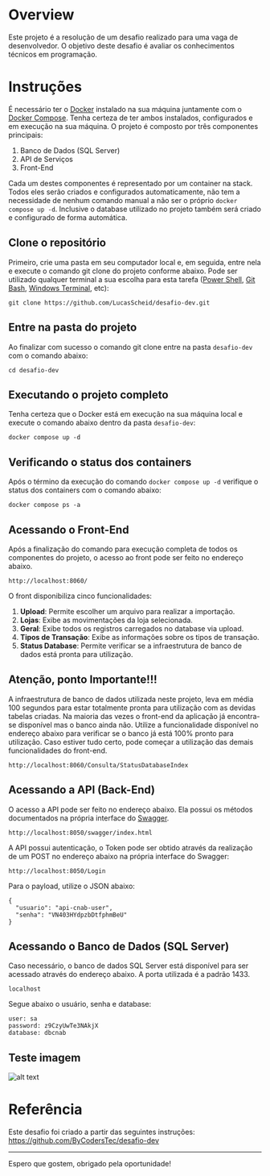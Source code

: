 # Overview
Este projeto é a resolução de um desafio realizado para uma vaga de desenvolvedor. O objetivo deste desafio é avaliar os conhecimentos técnicos em programação.

# Instruções
É necessário ter o [Docker](https://www.docker.com/get-started/) instalado na sua máquina juntamente com o [Docker Compose](https://docs.docker.com/compose/install/). Tenha certeza de ter ambos instalados, configurados e em execução na sua máquina. O projeto é composto por três componentes principais:

1. Banco de Dados (SQL Server)
2. API de Serviços
3. Front-End

Cada um destes componentes é representado por um container na stack. Todos eles serão criados e configurados automaticamente, não tem a necessidade de nenhum comando manual a não ser o próprio `docker compose up -d`. Inclusive o database utilizado no projeto também será criado e configurado de forma automática.

## Clone o repositório
Primeiro, crie uma pasta em seu computador local e, em seguida, entre nela e execute o comando git clone do projeto conforme abaixo. Pode ser utilizado qualquer terminal a sua escolha para esta tarefa ([Power Shell](https://docs.microsoft.com/pt-br/powershell/scripting/overview?view=powershell-7.2), [Git Bash](https://git-scm.com/downloads), [Windows Terminal](https://www.microsoft.com/pt-br/p/windows-terminal/9n0dx20hk701?activetab=pivot:overviewtab), etc):
```
git clone https://github.com/LucasScheid/desafio-dev.git
```

## Entre na pasta do projeto
Ao finalizar com sucesso o comando git clone entre na pasta `desafio-dev` com o comando abaixo:
```
cd desafio-dev
```

## Executando o projeto completo
Tenha certeza que o Docker está em execução na sua máquina local e execute o comando abaixo dentro da pasta `desafio-dev`:
```
docker compose up -d
```


## Verificando o status dos containers
Após o término da execução do comando `docker compose up -d` verifique o status dos containers com o comando abaixo:
```
docker compose ps -a
```

## Acessando o Front-End
Após a finalização do comando para execução completa de todos os componentes do projeto, o acesso ao front pode ser feito no endereço abaixo.
```
http://localhost:8060/
```

O front disponibiliza cinco funcionalidades:

1. **Upload**: Permite escolher um arquivo para realizar a importação.
2. **Lojas**: Exibe as movimentações da loja selecionada.
3. **Geral**: Exibe todos os registros carregados no database via upload.
4. **Tipos de Transação**: Exibe as informações sobre os tipos de transação.
5. **Status Database**: Permite verificar se a infraestrutura de banco de dados está pronta para utilização.

## Atenção, ponto Importante!!!
A infraestrutura de banco de dados utilizada neste projeto, leva em média 100 segundos para estar totalmente pronta para utilização com as devidas tabelas criadas. Na maioria das vezes o front-end da aplicação já encontra-se disponível mas o banco ainda não. Utilize a funcionalidade disponível no endereço abaixo para verificar se o banco já está 100% pronto para utilização. Caso estiver tudo certo, pode começar a utilização das demais funcionalidades do front-end.
```
http://localhost:8060/Consulta/StatusDatabaseIndex
```

## Acessando a API (Back-End)
O acesso a API pode ser feito no endereço abaixo. Ela possui os métodos documentados na própria interface do [Swagger](https://swagger.io/).
```
http://localhost:8050/swagger/index.html
```
A API possui autenticação, o Token pode ser obtido através da realização de um POST no endereço abaixo na própria interface do Swagger:

```
http://localhost:8050/Login
```
Para o payload, utilize o JSON abaixo:
```
{
  "usuario": "api-cnab-user",
  "senha": "VN403HYdpzbDtfphmBeU"
}
```

## Acessando o Banco de Dados (SQL Server)
Caso necessário, o banco de dados SQL Server está disponível para ser acessado através do endereço abaixo. A porta utilizada é a padrão 1433.
```
localhost
```

Segue abaixo o usuário, senha e database:

```
user: sa
password: z9CzyUwTe3NAkjX
database: dbcnab
```

## Teste imagem
![alt text](https://super.abril.com.br/wp-content/uploads/2019/06/site_temponatureza.png)

# Referência

Este desafio foi criado a partir das seguintes instruções: https://github.com/ByCodersTec/desafio-dev

---

Espero que gostem, obrigado pela oportunidade!
